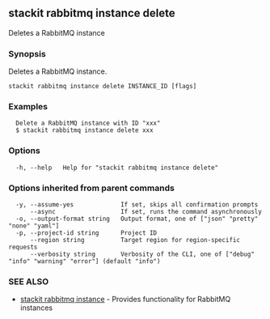 ## stackit rabbitmq instance delete

Deletes a RabbitMQ instance

### Synopsis

Deletes a RabbitMQ instance.

```
stackit rabbitmq instance delete INSTANCE_ID [flags]
```

### Examples

```
  Delete a RabbitMQ instance with ID "xxx"
  $ stackit rabbitmq instance delete xxx
```

### Options

```
  -h, --help   Help for "stackit rabbitmq instance delete"
```

### Options inherited from parent commands

```
  -y, --assume-yes             If set, skips all confirmation prompts
      --async                  If set, runs the command asynchronously
  -o, --output-format string   Output format, one of ["json" "pretty" "none" "yaml"]
  -p, --project-id string      Project ID
      --region string          Target region for region-specific requests
      --verbosity string       Verbosity of the CLI, one of ["debug" "info" "warning" "error"] (default "info")
```

### SEE ALSO

* [stackit rabbitmq instance](./stackit_rabbitmq_instance.md)	 - Provides functionality for RabbitMQ instances

